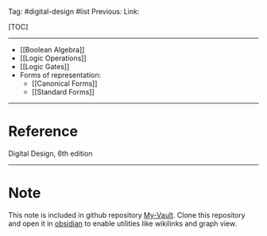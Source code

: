 Tag: #digital-design #list 
Previous: 
Link: 

[TOC]

---

- [[Boolean Algebra]]
- [[Logic Operations]]
- [[Logic Gates]]
- Forms of representation:
	- [[Canonical Forms]]
	- [[Standard Forms]]

---

# Reference

Digital Design, 6th edition

---

# Note

This note is included in github repository [My-Vault](https://github.com/LittleD3092/My-Vault.git). Clone this repository and open it in [obsidian](https://obsidian.md/) to enable utilities like wikilinks and graph view.